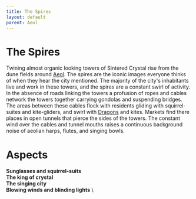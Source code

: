 ```yaml
---
title: The Spires
layout: default
parent: Aeol
---
```


# The Spires
Twining almost organic looking towers of Sintered Crystal rise from the dune fields around [Aeol](/FATE_in_the_BAWG/locations/Aeol.md). The spires are the iconic images everyone thinks of when they hear the city mentioned. The majority of the city's inhabitants live and work in these towers, and the spires are a constant swirl of activity. In the absence of roads linking the towers a profusion of ropes and cables network the towers together carrying gondolas and suspending bridges. The areas between these cables flock with residents gliding with squirrel-suites and kite-gliders, and swirl with [Dragons](/FATE_in_the_BAWG/creatures/Dragons.md) and kites. Markets find there places in open tunnels that pierce the sides of the towers. The constant wind over the cables and tunnel mouths raises a continuous background noise of aeolian harps, flutes, and singing bowls.

# Aspects
**Sunglasses and squirrel-suits** \
**The king of crystal** \
**The singing city** \
**Blowing winds and blinding lights** \